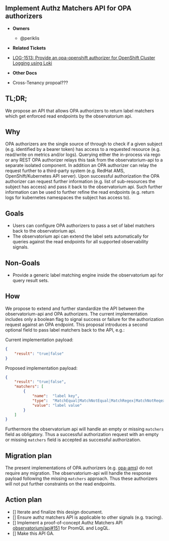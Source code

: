 ## Implement Authz Matchers API for OPA authorizers

* **Owners**
  * @periklis

* **Related Tickets**
 * [LOG-1513: Provide an opa-openshift authorizer for OpenShift Cluster Logging using Loki](https://issues.redhat.com/browse/LOG-1513)

* **Other Docs**
 * Cross-Tenancy propoal???

## TL;DR;

We propose an API that allows OPA authorizers to return label matchers which get enforced read endpoints by the observatorium api.

## Why

OPA authorizers are the single source of through to check if a given subject (e.g. identified by a bearer token) has access to a requested resource (e.g. read/write on metrics and/or logs). Querying either the in-process via rego or any REST OPA authorizer relays this task from the observatorium-api to a separate isolated component. In addition an OPA authorizer can relay the request further to a third-party system (e.g. RedHat AMS, OpenShift/Kubernetes API server). Upon successful authorization the OPA authorizer can request further information (e.g. list of sub-resources the subject has access) and pass it back to the observatorium api. Such further information can be used to further refine the read endpoints (e.g. return logs for kubernetes namespaces the subject has access to).

## Goals

* Users can configure OPA authorizers to pass a set of label matchers back to the observatorium api.
* The observatorium api can extend the label sets automatically for queries against the read endpoints for all supported observability signals.

## Non-Goals

* Provide a generic label matching engine inside the observatorium api for query result sets.

## How

We propose to extend and further standardize the API between the observatorium-api and OPA authorizers. The current implementation includes only a boolean flag to signal success or failure for the authorization request against an OPA endpoint. This proposal introduces a second optional field to pass label matchers back to the API, e.g.:

Current implementation payload:

```json
{
    "result": "true|false"
}
```

Proposed implementation payload:

```json
{
    "result": "true|false",
    "matchers": [
        {
            "name":  "label key",
            "type":  "MatchEqual|MatchNotEqual|MatchRegex|MatchNotReqex",
            "value": "label value"
        }
    ]
}
```

Furthermore the observatorium api will handle an empty or missing `matchers` field as obligatory. Thus a successful authorization request with an empty or missing `matchers` field is accepted as successful authorization.

## Migration plan

The present implementations of OPA authorizers (e.g. [opa-ams](https://github.com/observatorium/opa-ams)) do not require any migration. The observatorium-api will handle the response payload following the missing `matchers` approach. Thus these authorizers will not put further constraints on the read endpoints.

## Action plan

- [] Iterate and finalize this design document.
- [] Ensure authz matchers API is applicable to other signals (e.g. tracing).
- [] Implement a proof-of-concept Authz Matchers API [observatorium/api#151](https://github.com/observatorium/api/pull/151) for PromQL and LogQL.
- [] Make this API GA.
